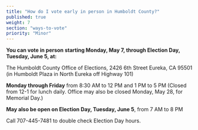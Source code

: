```yaml
---
title: "How do I vote early in person in Humboldt County?"
published: true
weight: 7
section: "ways-to-vote"
priority: "Minor"
---
```


**You can vote in person starting Monday, May 7, through Election Day, Tuesday, June 5, at:**  

The Humboldt County Office of Elections, 2426 6th Street Eureka, CA 95501 (in Humboldt Plaza in North Eureka off Highway 101)  

**Monday through Friday** from 8:30 AM to 12 PM and 1 PM to 5 PM (Closed from 12-1 for lunch daily. Office may also be closed Monday, May 28, for Memorial Day.)  

**May also be open on Election Day, Tuesday, June 5**, from 7 AM to 8 PM   

Call 707-445-7481 to double check Election Day hours.  
